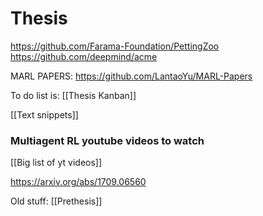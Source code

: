 # Thesis



https://github.com/Farama-Foundation/PettingZoo
https://github.com/deepmind/acme


MARL PAPERS:
https://github.com/LantaoYu/MARL-Papers

To do list is:
[[Thesis Kanban]]

[[Text snippets]]

### Multiagent RL youtube videos to watch
[[Big list of yt videos]]



https://arxiv.org/abs/1709.06560

Old stuff:
[[Prethesis]]
